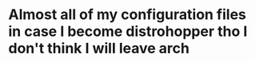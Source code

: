 # Almost all of my configuration files in case I become distrohopper tho I don't think I will leave arch
